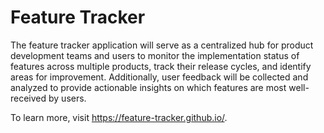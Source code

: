 # Feature Tracker

The feature tracker application will serve as a centralized hub for product development teams and users
to monitor the implementation status of features across multiple products, track their release cycles,
and identify areas for improvement. Additionally, user feedback will be collected and analyzed to provide
actionable insights on which features are most well-received by users.

To learn more, visit https://feature-tracker.github.io/.

